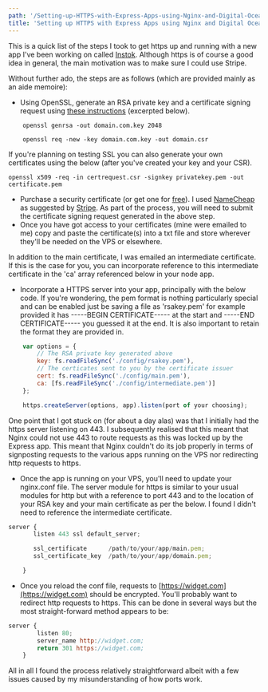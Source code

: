 ```yaml
---
path: '/Setting-up-HTTPS-with-Express-Apps-using-Nginx-and-Digital-Ocean'
title: 'Setting up HTTPS with Express Apps using Nginx and Digital Ocean'
---
```


This is a quick list of the steps I took to get https up and running with a new app I've been working on called [Instok](https://github.com/grabbeh/instok). Although https is of course a good idea in general, the main motivation was to make sure I could use Stripe.

Without further ado, the steps are as follows (which are provided mainly as an aide memoire):

*   Using OpenSSL, generate an RSA private key and a certificate signing request using [these instructions](http://www.rackspace.com/knowledge_center/article/generate-a-csr-with-openssl) (excerpted below).

```
    openssl genrsa -out domain.com.key 2048

    openssl req -new -key domain.com.key -out domain.csr
```
If you're planning on testing SSL you can also generate your own certificates using the below (after you've created your key and your CSR).

    openssl x509 -req -in certrequest.csr -signkey privatekey.pem -out certificate.pem

*   Purchase a security certificate (or get one for [free](https://konklone.com/post/switch-to-https-now-for-free)). I used [NameCheap](http://www.namecheap.com) as suggested by [Stripe](https://stripe.com/help/ssl). As part of the process, you will need to submit the certificate signing request generated in the above step.
*   Once you have got access to your certificates (mine were emailed to me) copy and paste the certificate(s) into a txt file and store wherever they'll be needed on the VPS or elsewhere.

In addition to the main certificate, I was emailed an intermediate certificate. If this is the case for you, you can incorporate reference to this intermediate certificate in the 'ca' array referenced below in your node app.

*   Incorporate a HTTPS server into your app, principally with the below code. If you're wondering, the pem format is nothing particularly special and can be enabled just be saving a file as 'rsakey.pem' for example provided it has -----BEGIN CERTIFICATE----- at the start and -----END CERTIFICATE----- you guessed it at the end. It is also important to retain the format they are provided in.

```javascript
    var options = {
        // The RSA private key generated above
        key: fs.readFileSync('./config/rsakey.pem'),
        // The certicates sent to you by the certificate issuer
        cert: fs.readFileSync('./config/main.pem'),
        ca: [fs.readFileSync('./config/intermediate.pem')]
    };

    https.createServer(options, app).listen(port of your choosing);
```

One point that I got stuck on (for about a day alas) was that I initially had the https server listening on 443. I subsequently realised that this meant that Nginx could not use 443 to route requests as this was locked up by the Express app. This meant that Nginx couldn't do its job properly in terms of signposting requests to the various apps running on the VPS nor redirecting http requests to https.

*   Once the app is running on your VPS, you'll need to update your nginx.conf file. The server module for https is similar to your usual modules for http but with a reference to port 443 and to the location of your RSA key and your main certificate as per the below. I found I didn't need to reference the intermediate certificate.

```javascript
server {
       listen 443 ssl default_server;

       ssl_certificate      /path/to/your/app/main.pem;
       ssl_certificate_key  /path/to/your/app/domain.pem;

    }
```
*   Once you reload the conf file, requests to [https://widget.com](https://widget.com) should be encrypted. You'll probably want to redirect http requests to https. This can be done in several ways but the most straight-forward method appears to be:

```javascript
server {
        listen 80;
        server_name http://widget.com;
        return 301 https://widget.com;
    }
```

All in all I found the process relatively straightforward albeit with a few issues caused by my misunderstanding of how ports work.

